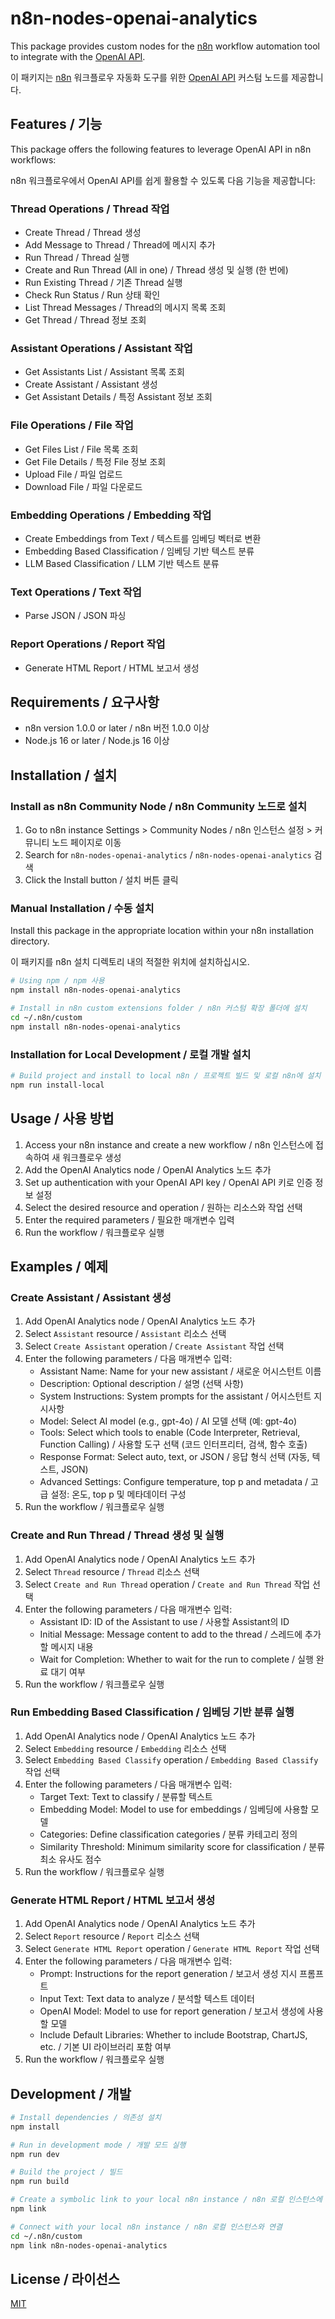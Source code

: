 # n8n-nodes-openai-analytics

This package provides custom nodes for the [n8n](https://n8n.io/) workflow automation tool to integrate with the [OpenAI API](https://platform.openai.com/docs).

이 패키지는 [n8n](https://n8n.io/) 워크플로우 자동화 도구를 위한 [OpenAI API](https://platform.openai.com/docs) 커스텀 노드를 제공합니다.

## Features / 기능

This package offers the following features to leverage OpenAI API in n8n workflows:

n8n 워크플로우에서 OpenAI API를 쉽게 활용할 수 있도록 다음 기능을 제공합니다:

### Thread Operations / Thread 작업

- Create Thread / Thread 생성
- Add Message to Thread / Thread에 메시지 추가
- Run Thread / Thread 실행
- Create and Run Thread (All in one) / Thread 생성 및 실행 (한 번에)
- Run Existing Thread / 기존 Thread 실행
- Check Run Status / Run 상태 확인
- List Thread Messages / Thread의 메시지 목록 조회
- Get Thread / Thread 정보 조회

### Assistant Operations / Assistant 작업

- Get Assistants List / Assistant 목록 조회
- Create Assistant / Assistant 생성
- Get Assistant Details / 특정 Assistant 정보 조회

### File Operations / File 작업

- Get Files List / File 목록 조회
- Get File Details / 특정 File 정보 조회
- Upload File / 파일 업로드
- Download File / 파일 다운로드

### Embedding Operations / Embedding 작업

- Create Embeddings from Text / 텍스트를 임베딩 벡터로 변환
- Embedding Based Classification / 임베딩 기반 텍스트 분류
- LLM Based Classification / LLM 기반 텍스트 분류

### Text Operations / Text 작업

- Parse JSON / JSON 파싱

### Report Operations / Report 작업

- Generate HTML Report / HTML 보고서 생성

## Requirements / 요구사항

- n8n version 1.0.0 or later / n8n 버전 1.0.0 이상
- Node.js 16 or later / Node.js 16 이상

## Installation / 설치

### Install as n8n Community Node / n8n Community 노드로 설치

1. Go to n8n instance Settings > Community Nodes / n8n 인스턴스 설정 > 커뮤니티 노드 페이지로 이동
2. Search for `n8n-nodes-openai-analytics` / `n8n-nodes-openai-analytics` 검색
3. Click the Install button / 설치 버튼 클릭

### Manual Installation / 수동 설치

Install this package in the appropriate location within your n8n installation directory.

이 패키지를 n8n 설치 디렉토리 내의 적절한 위치에 설치하십시오.

```bash
# Using npm / npm 사용
npm install n8n-nodes-openai-analytics

# Install in n8n custom extensions folder / n8n 커스텀 확장 폴더에 설치
cd ~/.n8n/custom
npm install n8n-nodes-openai-analytics
```

### Installation for Local Development / 로컬 개발 설치

```bash
# Build project and install to local n8n / 프로젝트 빌드 및 로컬 n8n에 설치
npm run install-local
```

## Usage / 사용 방법

1. Access your n8n instance and create a new workflow / n8n 인스턴스에 접속하여 새 워크플로우 생성
2. Add the OpenAI Analytics node / OpenAI Analytics 노드 추가
3. Set up authentication with your OpenAI API key / OpenAI API 키로 인증 정보 설정
4. Select the desired resource and operation / 원하는 리소스와 작업 선택
5. Enter the required parameters / 필요한 매개변수 입력
6. Run the workflow / 워크플로우 실행

## Examples / 예제

### Create Assistant / Assistant 생성

1. Add OpenAI Analytics node / OpenAI Analytics 노드 추가
2. Select `Assistant` resource / `Assistant` 리소스 선택
3. Select `Create Assistant` operation / `Create Assistant` 작업 선택
4. Enter the following parameters / 다음 매개변수 입력:
   - Assistant Name: Name for your new assistant / 새로운 어시스턴트 이름
   - Description: Optional description / 설명 (선택 사항)
   - System Instructions: System prompts for the assistant / 어시스턴트 지시사항
   - Model: Select AI model (e.g., gpt-4o) / AI 모델 선택 (예: gpt-4o)
   - Tools: Select which tools to enable (Code Interpreter, Retrieval, Function Calling) / 사용할 도구 선택 (코드 인터프리터, 검색, 함수 호출)
   - Response Format: Select auto, text, or JSON / 응답 형식 선택 (자동, 텍스트, JSON)
   - Advanced Settings: Configure temperature, top p and metadata / 고급 설정: 온도, top p 및 메타데이터 구성
5. Run the workflow / 워크플로우 실행

### Create and Run Thread / Thread 생성 및 실행

1. Add OpenAI Analytics node / OpenAI Analytics 노드 추가
2. Select `Thread` resource / `Thread` 리소스 선택
3. Select `Create and Run Thread` operation / `Create and Run Thread` 작업 선택
4. Enter the following parameters / 다음 매개변수 입력:
   - Assistant ID: ID of the Assistant to use / 사용할 Assistant의 ID
   - Initial Message: Message content to add to the thread / 스레드에 추가할 메시지 내용
   - Wait for Completion: Whether to wait for the run to complete / 실행 완료 대기 여부
5. Run the workflow / 워크플로우 실행

### Run Embedding Based Classification / 임베딩 기반 분류 실행

1. Add OpenAI Analytics node / OpenAI Analytics 노드 추가
2. Select `Embedding` resource / `Embedding` 리소스 선택
3. Select `Embedding Based Classify` operation / `Embedding Based Classify` 작업 선택
4. Enter the following parameters / 다음 매개변수 입력:
   - Target Text: Text to classify / 분류할 텍스트
   - Embedding Model: Model to use for embeddings / 임베딩에 사용할 모델
   - Categories: Define classification categories / 분류 카테고리 정의
   - Similarity Threshold: Minimum similarity score for classification / 분류 최소 유사도 점수
5. Run the workflow / 워크플로우 실행

### Generate HTML Report / HTML 보고서 생성

1. Add OpenAI Analytics node / OpenAI Analytics 노드 추가
2. Select `Report` resource / `Report` 리소스 선택
3. Select `Generate HTML Report` operation / `Generate HTML Report` 작업 선택
4. Enter the following parameters / 다음 매개변수 입력:
   - Prompt: Instructions for the report generation / 보고서 생성 지시 프롬프트
   - Input Text: Text data to analyze / 분석할 텍스트 데이터
   - OpenAI Model: Model to use for report generation / 보고서 생성에 사용할 모델
   - Include Default Libraries: Whether to include Bootstrap, ChartJS, etc. / 기본 UI 라이브러리 포함 여부
5. Run the workflow / 워크플로우 실행

## Development / 개발

```bash
# Install dependencies / 의존성 설치
npm install

# Run in development mode / 개발 모드 실행
npm run dev

# Build the project / 빌드
npm run build

# Create a symbolic link to your local n8n instance / n8n 로컬 인스턴스에 심볼릭 링크 생성
npm link

# Connect with your local n8n instance / n8n 로컬 인스턴스와 연결
cd ~/.n8n/custom
npm link n8n-nodes-openai-analytics
```

## License / 라이선스

[MIT](LICENSE)
